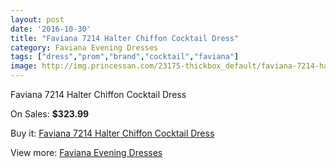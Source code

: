 ```yaml
---
layout: post
date: '2016-10-30'
title: "Faviana 7214 Halter Chiffon Cocktail Dress"
category: Faviana Evening Dresses
tags: ["dress","prom","brand","cocktail","faviana"]
image: http://img.princessan.com/23175-thickbox_default/faviana-7214-halter-chiffon-cocktail-dress.jpg
---
```

Faviana 7214 Halter Chiffon Cocktail Dress

On Sales: **$323.99**
<a href="https://www.princessan.com/en/10491-faviana-7214-halter-chiffon-cocktail-dress.html"><amp-img layout="responsive" width="600" height="600" src="//img.princessan.com/23175-thickbox_default/faviana-7214-halter-chiffon-cocktail-dress.jpg" alt="Faviana 7214 Halter Chiffon Cocktail Dress 0" /></a>

Buy it: [Faviana 7214 Halter Chiffon Cocktail Dress](https://www.princessan.com/en/10491-faviana-7214-halter-chiffon-cocktail-dress.html "Faviana 7214 Halter Chiffon Cocktail Dress")

View more: [Faviana Evening Dresses](https://www.princessan.com/en/80- "Faviana Evening Dresses")